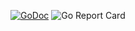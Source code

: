 
[![GoDoc](https://godoc.org/github.com/abergmeier/golang-protobuf?status.svg)](https://godoc.org/github.com/abergmeier/golang-protobuf)
![Go Report Card](https://goreportcard.com/badge/github.com/abergmeier/golang-protobuf "Logo Title Text 1")
